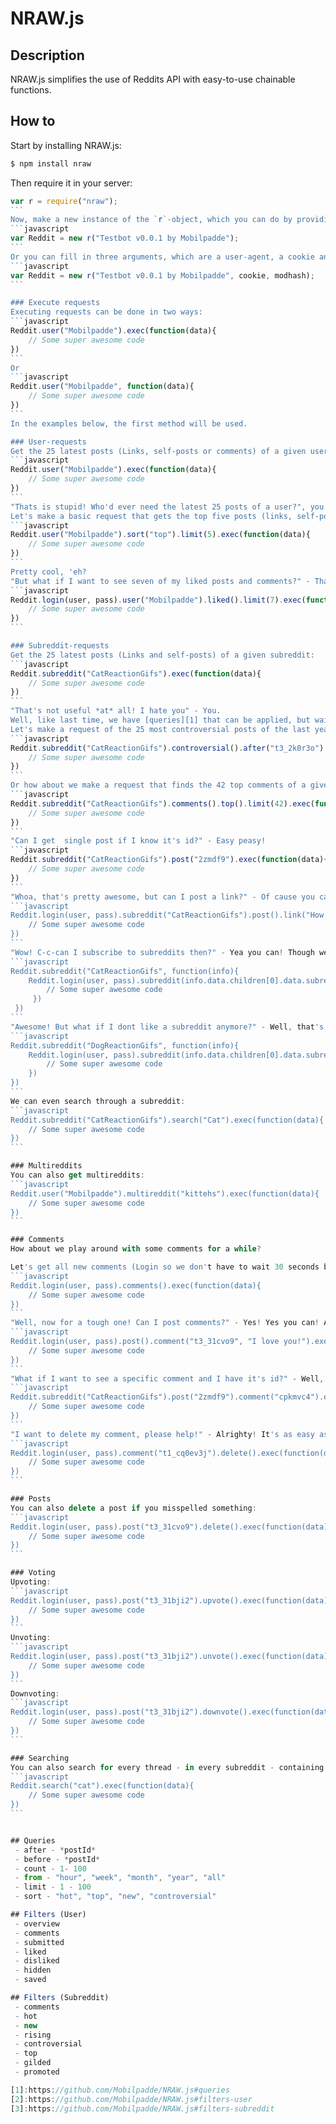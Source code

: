 # NRAW.js

## Description
NRAW.js simplifies the use of Reddits API with easy-to-use chainable functions.

## How to
Start by installing NRAW.js:
```sh
$ npm install nraw
```
Then require it in your server:
````javascript
var r = require("nraw");
```
Now, make a new instance of the `r`-object, which you can do by providing a User-agent.
```javascript
var Reddit = new r("Testbot v0.0.1 by Mobilpadde");
```
Or you can fill in three arguments, which are a user-agent, a cookie and the modhash of a reddit-user: 
```javascript
var Reddit = new r("Testbot v0.0.1 by Mobilpadde", cookie, modhash);
```

### Execute requests
Executing requests can be done in two ways:  
```javascript
Reddit.user("Mobilpadde").exec(function(data){
    // Some super awesome code
})
```
Or
```javascript
Reddit.user("Mobilpadde", function(data){
    // Some super awesome code
})
```
In the examples below, the first method will be used.

### User-requests
Get the 25 latest posts (Links, self-posts or comments) of a given user:
```javascript
Reddit.user("Mobilpadde").exec(function(data){
    // Some super awesome code
})
```
"Thats is stupid! Who'd ever need the latest 25 posts of a user?", you say? Well, NRAW.js is smart enough to handle [queries][1] too!  
Let's make a basic request that gets the top five posts (links, self-posts and comments) of a user:
```javascript
Reddit.user("Mobilpadde").sort("top").limit(5).exec(function(data){
    // Some super awesome code
})
```
Pretty cool, 'eh?  
"But what if I want to see seven of my liked posts and comments?" - That's super easy too! Simply use the `login`-function and the `liked`-[filter][2]:
```javascript
Reddit.login(user, pass).user("Mobilpadde").liked().limit(7).exec(function(data){
    // Some super awesome code
})
```

### Subreddit-requests
Get the 25 latest posts (Links and self-posts) of a given subreddit:
```javascript
Reddit.subreddit("CatReactionGifs").exec(function(data){
    // Some super awesome code
})
```
"That's not useful *at* all! I hate you" - You.
Well, like last time, we have [queries][1] that can be applied, but wait! There's more! Subreddits even have the ability to have [filters][3] applied to them!  
Let's make a request of the 25 most controversial posts of the last year from a given subreddit, but after the post with the id of `t3_2k0r3o`:
```javascript
Reddit.subreddit("CatReactionGifs").controversial().after("t3_2k0r3o").exec(function(data){
    // Some super awesome code
})
```
Or how about we make a request that finds the 42 top comments of a given subreddit, using the [filter][3] `comments`:
```javascript
Reddit.subreddit("CatReactionGifs").comments().top().limit(42).exec(function(data){
    // Some super awesome code
})
```
"Can I get  single post if I know it's id?" - Easy peasy!
```javascript
Reddit.subreddit("CatReactionGifs").post("2zmdf9").exec(function(data){
	// Some super awesome code
})
```
"Whoa, that's pretty awesome, but can I post a link?" - Of cause you can! We just need to login and use the `post-function:
```javascript
Reddit.login(user, pass).subreddit("CatReactionGifs").post().link("How I feel when there's only one pizza slice left", "http://i.imgur.com/CFSwHdq.gif").exec(function(data){
    // Some super awesome code
})
```
"Wow! C-c-can I subscribe to subreddits then?" - Yea you can! Though we'll have to get our hands a bit dirty:
```javascript
Reddit.subreddit("CatReactionGifs", function(info){
	Reddit.login(user, pass).subreddit(info.data.children[0].data.subreddit_id).subscribe(function(data){
		// Some super awesome code
	 })
 })
```
"Awesome! But what if I dont like a subreddit anymore?" - Well, that's a bit tougher! Ha! Got ya! You should've seen your face! Priceless! Don't worry, it's super easy too:
```javascript
Reddit.subreddit("DogReactionGifs", function(info){
	Reddit.login(user, pass).subreddit(info.data.children[0].data.subreddit_id).unsubscribe(function(data){
		// Some super awesome code
	})
})
```
We can even search through a subreddit:
```javascript
Reddit.subreddit("CatReactionGifs").search("Cat").exec(function(data){
	// Some super awesome code
})
```

### Multireddits
You can also get multireddits:
```javascript
Reddit.user("Mobilpadde").multireddit("kittehs").exec(function(data){
    // Some super awesome code
})
```

### Comments
How about we play around with some comments for a while?

Let's get all new comments (Login so we don't have to wait 30 seconds before we can request new comments):
```javascript
Reddit.login(user, pass).comments().exec(function(data){
    // Some super awesome code
})
```
"Well, now for a tough one! Can I post comments?" - Yes! Yes you can! All you need is an id of the parent (In this case we're gonna use `t3_31cvo9`):
```javascript
Reddit.login(user, pass).post().comment("t3_31cvo9", "I love you!").exec(function(data){
	// Some super awesome code
})
```
"What if I want to see a specific comment and I have it's id?" - Well, that's super easy like everything else:
```javascript
Reddit.subreddit("CatReactionGifs").post("2zmdf9").comment("cpkmvc4").exec(function(data){
	// Some super awesome code
})
```
"I want to delete my comment, please help!" - Alrighty! It's as easy as pie: 
```javascript
Reddit.login(user, pass).comment("t1_cq0ev3j").delete().exec(function(data){
    // Some super awesome code
})
```

### Posts
You can also delete a post if you misspelled something:
```javascript
Reddit.login(user, pass).post("t3_31cvo9").delete().exec(function(data){
    // Some super awesome code
})
```

### Voting
Upvoting:
```javascript
Reddit.login(user, pass).post("t3_31bji2").upvote().exec(function(data){
    // Some super awesome code
})
```
Unvoting:
```javascript
Reddit.login(user, pass).post("t3_31bji2").unvote().exec(function(data){
    // Some super awesome code
})
```
Downvoting:
```javascript
Reddit.login(user, pass).post("t3_31bji2").downvote().exec(function(data){
    // Some super awesome code
})
```

### Searching
You can also search for every thread - in every subreddit - containing the word `cat`:
```javascript
Reddit.search("cat").exec(function(data){
	// Some super awesome code
})
```


## Queries
 - after - *postId*
 - before - *postId*
 - count - 1- 100
 - from - "hour", "week", "month", "year", "all"
 - limit - 1 - 100
 - sort - "hot", "top", "new", "controversial"

## Filters (User)
 - overview
 - comments
 - submitted
 - liked
 - disliked
 - hidden
 - saved

## Filters (Subreddit)
 - comments
 - hot
 - new
 - rising
 - controversial
 - top
 - gilded
 - promoted

[1]:https://github.com/Mobilpadde/NRAW.js#queries
[2]:https://github.com/Mobilpadde/NRAW.js#filters-user
[3]:https://github.com/Mobilpadde/NRAW.js#filters-subreddit